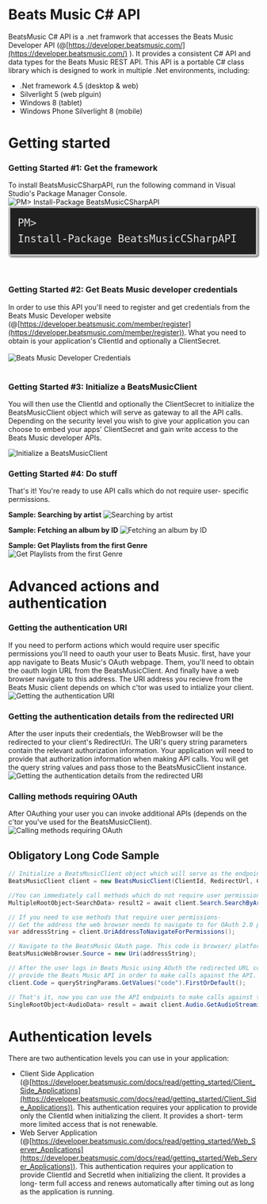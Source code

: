 Beats Music C# API
================

BeatsMusic C# API is a .net framwork that accesses the Beats Music Developer API (@[https://developer.beatsmusic.com/](https://developer.beatsmusic.com/)
). It provides a consistent C# API and data types for the Beats Music REST API. This API is a portable C# class library which is designed to work in multiple .Net environments, including: 
* .Net framework 4.5 (desktop & web) 
* Silverlight 5 (web plguin) 
* Windows 8 (tablet) 
* Windows Phone Silverlight 8 (mobile)

# Getting started
### Getting Started #1: Get the framework
To install BeatsMusicCSharpAPI, run the following command in Visual Studio's Package Manager Console.
![PM> Install-Package BeatsMusicCSharpAPI](http://i.imgur.com/L8LDmFk.png)
<code style="-moz-border-radius:5px;-webkit-border-radius:5px;background-color:#202020;border:4px solid silver;border-radius:5px;box-shadow:2px 2px 3px #6e6e6e;color:#e2e2e2;display:block;font:1.5em 'andale mono','lucida console',monospace;line-height:1.5em;overflow:auto;padding:15px">PM&gt; Install-Package BeatsMusicCSharpAPI</code>
<br/>
<br/>

### Getting Started #2: Get Beats Music developer credentials
In order to use this API you'll need to register and get credentials from the Beats Music Developer website (@[https://developer.beatsmusic.com/member/register](https://developer.beatsmusic.com/member/register)). What you need to obtain is your application's ClientId and optionally a ClientSecret.
<br/><br/>
![Beats Music Developer Credentials](http://i.imgur.com/HvRscvX.png)
<br/>
<br/>


### Getting Started #3: Initialize a BeatsMusicClient
You will then use the ClientId and optionally the ClientSecret to initialize the BeatsMusicClient object which will serve as gateway to all the API calls. Depending on the security level you wish to give your application you can choose to embed your apps' ClientSecret and gain write access to the Beats Music developer APIs.

![Initialize a BeatsMusicClient](http://i.imgur.com/LL6pqfB.png)

### Getting Started #4: Do stuff
That's it! You're ready to use API calls which do not require user- specific permissions.

**Sample: Searching by artist**
![Searching by artist](http://i.imgur.com/t4MwrMb.png)

**Sample: Fetching an album by ID** 
![Fetching an album by ID](http://i.imgur.com/9cxICVJ.png)

**Sample: Get Playlists from the first Genre**
![Get Playlists from the first Genre](http://i.imgur.com/sBTtugP.png)

# Advanced actions and authentication
### Getting the authentication URI
If you need to perform actions which would require user specific permissions you'll need to oauth your user to Beats Music. first, have your app navigate to Beats Music's OAuth webpage. Them, you'll need to obtain the oauth login URL from the BeatsMusicClient. And finally have a web browser navigate to this address. 
The URI address you recieve from the Beats Music client depends on which c'tor was used to intialize your client.
![Getting the authentication URI](http://i.imgur.com/oOJrh7M.png)

### Getting the authentication details from the redirected URI
After the user inputs their credentials, the WebBrowser will be the redirected to your client's RedirectUri. The URI's query string parameters contain the relevant authorization information. Your application will need to provide that authorization information when making API calls. You will get the query string values and pass those to the BeatsMusicClient instance.
![Getting the authentication details from the redirected URI](http://i.imgur.com/63xWRO9.png)
 
### Calling methods requiring OAuth
After OAuthing your user you can invoke additional APIs (depends on the c'tor you've used for the BeatsMusicClient).
![Calling methods requiring OAuth](http://i.imgur.com/0r2NKl8.png)

Obligatory Long Code Sample
-------

```csharp
// Initialize a BeatsMusicClient object which will serve as the endpoint for accessing Beats Music API.
BeatsMusicClient client = new BeatsMusicClient(ClientId, RedirectUrl, ClientSecret);

//You can immediately call methods which do not require user permissions.
MultipleRootObject<SearchData> result2 = await client.Search.SearchByArtist("Connie");

// If you need to use methods that require user permissions-
// Get the address the web browser needs to navigate to for OAuth 2.0 protocol authentication. 
var addressString = client.UriAddressToNavigateForPermissions();

// Navigate to the BeatsMusic OAuth page. This code is browser/ platform- specific.
BeatsMusicWebBrowser.Source = new Uri(addressString);

// After the user logs in Beats Music using AOuth the redirected URL contains the authorization code you need to 
// provide the Beats Music API in order to make calls against the API.
client.Code = queryStringParams.GetValues("code").FirstOrDefault();

// That's it, now you can use the API endpoints to make calls against the server.
SingleRootObject<AudioData> result = await client.Audio.GetAudioStreamingInfo("tr61032803", Bitrate.Highest, true);
```


# Authentication levels
There are two authentication levels you can use in your application: 
* Client Side Application (@[https://developer.beatsmusic.com/docs/read/getting_started/Client_Side_Applications](https://developer.beatsmusic.com/docs/read/getting_started/Client_Side_Applications)). This authentication requires your application to provide only the ClientId when initializing the client. It provides a short- term more limited access that is not renewable.
* Web Server Application (@[https://developer.beatsmusic.com/docs/read/getting_started/Web_Server_Applications](https://developer.beatsmusic.com/docs/read/getting_started/Web_Server_Applications)). This authentication requires your application to provide ClientId and SecretId when initializing the client. It provides a long- term full access and renews automatically after timing out as long as the application is running.



